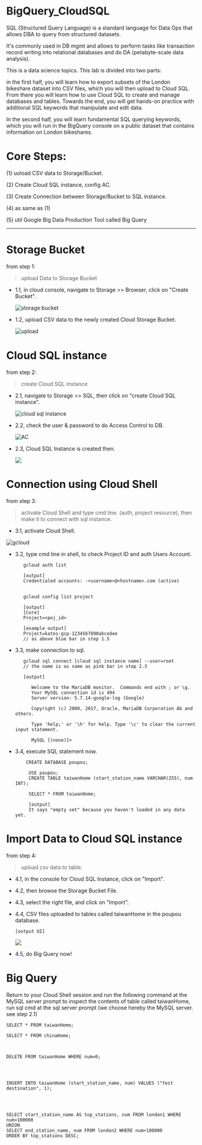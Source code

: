 # BigQuery_CloudSQL

SQL (Structured Query Language) is a standard language for Data Ops that allows DBA to query from structured datasets. 

It's commonly used in DB mgmt and allows to perform tasks like transaction record writing into relational databases and do DA (petabyte-scale data analysis).

This is a data science topics. This lab is divided into two parts: 

in the first half, you will learn how to export subsets of the London bikeshare dataset into CSV files, which you will then upload to Cloud SQL. From there you will learn how to use Cloud SQL to create and manage databases and tables. Towards the end, you will get hands-on practice with additional SQL keywords that manipulate and edit data.

In the second half, you will learn fundamental SQL querying keywords, which you will run in the BigQuery console on a public dataset that contains information on London bikeshares.

# Core Steps:

(1) uoload CSV data to Storage/Bucket.

(2) Create Cloud SQL instance, config AC.

(3) Create Connection between Storage/Bucket to SQL instance.

(4) as same as (1)

(5) util Google Big Data Production Tool called Big Query

--------------

# Storage Bucket

from step 1:

> upload Data to Storage Bucket

* 1.1, in cloud console, navigate to Storage >> Browser, click on "Create Bucket".


    ![storage bucket](https://cdn.qwiklabs.com/MJaLpJcY4bF7yM0I4XC%2BlzCe3F32kXqqayPLGZ5vK4Q%3D)
    
* 1.2, upload CSV data to the newly created Cloud Storage Bucket.

    ![upload](https://cdn.qwiklabs.com/O0gGDUAw3%2BKFgvwpeQvYtmRFgfAlChH09mZMXpztL%2FM%3D)
    
# Cloud SQL instance

from step 2:

> create Cloud SQL instance

* 2.1, navigate to Storage >> SQL, then click on "create Cloud SQL instance".

    ![cloud sql instance](https://raw.githubusercontent.com/QueenieCplusplus/BigQuery_CloudSQL/main/sql_instance.png)

* 2.2, check the user & password to do Access Control to DB.

    ![AC](https://raw.githubusercontent.com/QueenieCplusplus/BigQuery_CloudSQL/main/AC.png)

* 2.3, Cloud SQL Instance is created then.

    ![](https://raw.githubusercontent.com/QueenieCplusplus/BigQuery_CloudSQL/main/cloud_sql_instance_created_1.png)

# Connection using Cloud Shell

from step 3:

> activate Cloud Shell and type cmd line. (auth, project resource), then make it to connect with sql instance.

* 3.1, activate Cloud Shell.

![gcloud](https://raw.githubusercontent.com/QueenieCplusplus/BigQuery_CloudSQL/main/Cloud%20Shell.png)

* 3.2, type cmd line in shell, to check Project ID and auth Users Account.

         gcloud auth list
         
         [output]
         Credentialed accounts: -<username>@<hostname>.com (active)
     
         
         gcloud config list project
         
         [output]
         [Core]
         Project=<poj_id>
         
         [example output]
         Project=kates-gcp-1234567890abcedee
         // as above blue bar in step 1.5


* 3.3, make connection to sql.

         gcloud sql connect [cloud sql instance name] --user=root
         // the name is as same as pink bar in step 2.3

         [output]
         
            Welcome to the MariaDB monitor.  Commands end with ; or \g.
            Your MySQL connection id is 494
            Server version: 5.7.14-google-log (Google)

            Copyright (c) 2000, 2017, Oracle, MariaDB Corporation Ab and others.

            Type 'help;' or '\h' for help. Type '\c' to clear the current input statement.

            MySQL [(none)]>
            
 * 3.4, execute SQL statement now.
  
           CREATE DATABASE poupou;
           
            USE poupou;
            CREATE TABLE taiwanHome (start_station_name VARCHAR(255), num INT);
            
            SELECT * FROM taiwanHome;
            
            [output]
            It says "empty set" because you haven't loaded in any data yet.
  
 # Import Data to  Cloud SQL instance
  
  from step 4:
  
  > upload csv data to table.
  
  * 4.1, in the console for Cloud SQL Instance, click on "Import".
  
  * 4.2, then browse the Storage Bucket File.
  
  * 4.3, select the right file, and click on "Import".
  
  * 4.4, CSV files uploaded to tables called taiwanHome in the poupou database.

        [output UI]
        
      ![](https://raw.githubusercontent.com/QueenieCplusplus/BigQuery_CloudSQL/main/import.png)
      
  * 4.5, do Big Query now!

# Big Query

Return to your Cloud Shell session and run the following command at the MySQL server prompt to inspect the contents of table called taiwanHome, run sql cmd at the sql server prompt (we choose hereby the MySQL server. see step 2.1)

    SELECT * FROM taiwanHome;
    
    SELECT * FROM chinaHome;
    
    
    
    DELETE FROM taiwanHome WHERE num=0;
    
    
    
    
    INSERT INTO taiwanHome (start_station_name, num) VALUES ("test destination", 1);
    
    
    
    
    SELECT start_station_name AS top_stations, num FROM london1 WHERE num>100000
    UNION
    SELECT end_station_name, num FROM london2 WHERE num>100000
    ORDER BY top_stations DESC;
    
    


  
